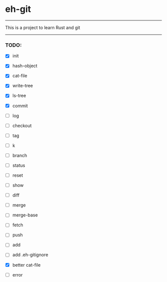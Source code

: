 # eh-git
- - -
This is a project to learn Rust and git
- - -
### TODO:
- [x] init
- [x] hash-object
- [x] cat-file
- [x] write-tree
- [x] ls-tree
- [x] commit
- [ ] log
- [ ] checkout
- [ ] tag
- [ ] k
- [ ] branch
- [ ] status
- [ ] reset
- [ ] show
- [ ] diff
- [ ] merge
- [ ] merge-base
- [ ] fetch
- [ ] push
- [ ] add

- [ ] add .eh-gitignore
- [x] better cat-file
- [ ] error
